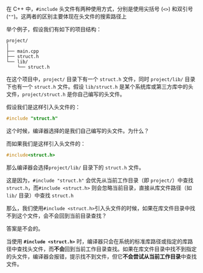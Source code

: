 在 C++ 中，`#include` 头文件有两种使用方式，分别是使用尖括号 (`<>`) 和双引号 (`""`)。这两者的区别主要体现在头文件的搜索路径上

举个例子，假设我们有如下的项目结构：

```tree
project/
│
├── main.cpp
├── struct.h
└── lib/
    └── struct.h
```

在这个项目中，`project/` 目录下有一个 `struct.h` 文件，同时 `project/lib/` 目录下也有一个 `struct.h` 文件。假设 `lib/struct.h` 是某个系统库或第三方库中的头文件，`project/struct.h` 是你自己编写的头文件。

假设我们是这样引入头文件的：

```cpp
#include "struct.h"
```

这个时候，编译器选择的是我们自己编写的头文件。为什么？

而如果我们是这样引入头文件的：

```cpp
#include<struct.h>
```

那么编译器会选择`project/lib/` 目录下的 `struct.h` 文件。

这是因为，`#include "struct.h"` 会优先从当前工作目录（即 `project/`）中查找 `struct.h`，而`#include <struct.h>` 则会忽略当前目录，直接从库文件路径（如 `lib/` 目录）中查找 `struct.h`

那么，我们使用`#include <struct.h>`引入头文件的时候，如果在库文件目录中找不到这个文件，会不会回到当前目录查找？

答案是不会的。

当使用 **`#include <struct.h>`** 时，编译器只会在系统的标准库路径或指定的库路径中查找头文件，而**不会**回到当前工作目录查找。如果在库文件目录中找不到指定的头文件，编译器会报错，提示找不到文件，但它**不会尝试从当前工作目录**中查找文件。
